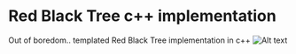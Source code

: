 # Red Black Tree c++ implementation
Out of boredom.. templated Red Black Tree implementation in c++ 
![Alt text](https://c2.staticflickr.com/2/1318/1032678829_9a12f26f77.jpg "Optional title")
